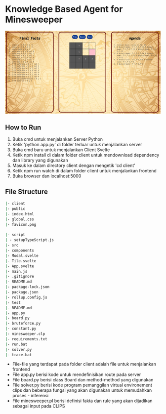 # Knowledge Based Agent for Minesweeper

![alt text](/minesweeper.png)

## How to Run

1. Buka cmd untuk menjalankan Server Python
2. Ketik 'python app.py' di folder terluar untuk menjalankan server
3. Buka cmd baru untuk menjalankan Client Svelte
4. Ketik npm install di dalam folder client untuk mendownload dependency dan library yang digunakan
5. Masuk ke dalam directory client dengan mengetik 'cd client'
6. Ketik npm run watch di dalam folder client untuk menjalankan frontend
7. Buka browser dan localhost:5000

## File Structure

```bash
|- client
|- public
|- index.html
|- global.css
|- favicon.png

|- script
| - setupTypeScript.js
|- src
|- components
|- Modal.svelte
|- Tile.svelte
|- App.svelte
|- main.js
|- .gitignore
|- README.md
|- package-lock.json
|- package.json
|- rollup.config.js
|- test
|- README.md
|- app.py
|- board.py
|- bruteforce.py
|- constant.py
|- minesweeper.clp
|- requirements.txt
|- run.bat
|- solver.py
|- trace.bat
```

- File-file yang terdapat pada folder client adalah file untuk menjalankan frontend
- File app.py berisi kode untuk mendefinisikan route pada server
- File board.py berisi class Board dan method-method yang digunakan
- File solver.py berisi kode program pemanggilan virtual environement clips dan beberapa fungsi yang akan digunakan untuk memudahkan proses - inferensi
- File minesweeper.pl berisi definisi fakta dan rule yang akan dijadikan sebagai input pada CLIPS
